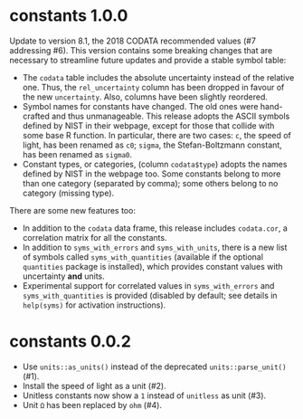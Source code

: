 # constants 1.0.0

Update to version 8.1, the 2018 CODATA recommended values (#7 addressing #6).
This version contains some breaking changes that are necessary to streamline
future updates and provide a stable symbol table:

- The `codata` table includes the absolute uncertainty instead of the relative
  one. Thus, the `rel_uncertainty` column has been dropped in favour of the new
  `uncertainty`. Also, columns have been slightly reordered.
- Symbol names for constants have changed. The old ones were hand-crafted and
  thus unmanageable. This release adopts the ASCII symbols defined by NIST in
  their webpage, except for those that collide with some base R function. In
  particular, there are two cases: `c`, the speed of light, has been renamed as
  `c0`; `sigma`, the Stefan-Boltzmann constant, has been renamed as `sigma0`.
- Constant types, or categories, (column `codata$type`) adopts the names defined
  by NIST in the webpage too. Some constants belong to more than one category
  (separated by comma); some others belong to no category (missing type).

There are some new features too:

- In addition to the `codata` data frame, this release includes `codata.cor`, a
  correlation matrix for all the constants.
- In addition to `syms_with_errors` and `syms_with_units`, there is a new list
  of symbols called `syms_with_quantities` (available if the optional
  `quantities` package is installed), which provides constant values with
  uncertainty **and** units.
- Experimental support for correlated values in `syms_with_errors` and
  `syms_with_quantities` is provided (disabled by default; see details in
  `help(syms)` for activation instructions).

# constants 0.0.2

- Use `units::as_units()` instead of the deprecated `units::parse_unit()` (#1).
- Install the speed of light as a unit (#2).
- Unitless constants now show a `1` instead of `unitless` as unit (#3).
- Unit `Ω` has been replaced by `ohm` (#4).
